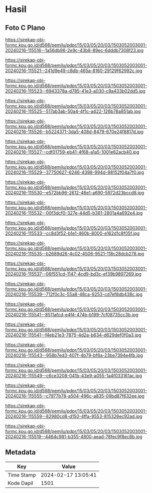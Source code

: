 # Hasil

## Foto C Plano

https://sirekap-obj-formc.kpu.go.id/d568/pemilu/pdpr/15/03/05/20/03/1503052003001-20240216-115516--1a56db96-2e9c-43b8-89ec-6dddb7308f23.jpg

https://sirekap-obj-formc.kpu.go.id/d568/pemilu/pdpr/15/03/05/20/03/1503052003001-20240216-115521--241d9e49-c8db-465a-8160-29129f62992c.jpg

https://sirekap-obj-formc.kpu.go.id/d568/pemilu/pdpr/15/03/05/20/03/1503052003001-20240216-115523--6943378a-d785-41e3-a030-c9a433b02dd5.jpg

https://sirekap-obj-formc.kpu.go.id/d568/pemilu/pdpr/15/03/05/20/03/1503052003001-20240216-115525--517ab3ab-50a4-4f1c-a422-126b78a851ab.jpg

https://sirekap-obj-formc.kpu.go.id/d568/pemilu/pdpr/15/03/05/20/03/1503052003001-20240216-115526--b5224371-3da5-408d-8479-670e24f8817d.jpg

https://sirekap-obj-formc.kpu.go.id/d568/pemilu/pdpr/15/03/05/20/03/1503052003001-20240216-115527--cdf01759-eb41-4f68-a1a5-1001e62acb40.jpg

https://sirekap-obj-formc.kpu.go.id/d568/pemilu/pdpr/15/03/05/20/03/1503052003001-20240216-115529--37750627-6246-4398-994d-98152f04a7f0.jpg

https://sirekap-obj-formc.kpu.go.id/d568/pemilu/pdpr/15/03/05/20/03/1503052003001-20240216-115530--e572bb96-2612-46e1-a690-5972d23bccd8.jpg

https://sirekap-obj-formc.kpu.go.id/d568/pemilu/pdpr/15/03/05/20/03/1503052003001-20240216-115532--00f3dcf0-327e-44d5-b381-2801a4a692e4.jpg

https://sirekap-obj-formc.kpu.go.id/d568/pemilu/pdpr/15/03/05/20/03/1503052003001-20240216-115533--cc8d3f52-b1e1-460b-8000-e162d1c8f05f.jpg

https://sirekap-obj-formc.kpu.go.id/d568/pemilu/pdpr/15/03/05/20/03/1503052003001-20240216-115535--b2689d26-4c02-4506-9521-118c28dcb278.jpg

https://sirekap-obj-formc.kpu.go.id/d568/pemilu/pdpr/15/03/05/20/03/1503052003001-20240216-115537--06f551cd-1147-4cd9-bd3c-ef39b9897269.jpg

https://sirekap-obj-formc.kpu.go.id/d568/pemilu/pdpr/15/03/05/20/03/1503052003001-20240216-115539--712f0c3c-55a8-48ca-9253-cd7ef8db438c.jpg

https://sirekap-obj-formc.kpu.go.id/d568/pemilu/pdpr/15/03/05/20/03/1503052003001-20240216-115541--8511afcd-e4f4-474b-b199-7cf08735cc3b.jpg

https://sirekap-obj-formc.kpu.go.id/d568/pemilu/pdpr/15/03/05/20/03/1503052003001-20240216-115541--f4eb21e3-7875-4d2a-b634-d629def0f0a3.jpg

https://sirekap-obj-formc.kpu.go.id/d568/pemilu/pdpr/15/03/05/20/03/1503052003001-20240216-115543--958b7ed3-407f-4b79-bf6a-23be7394e4fb.jpg

https://sirekap-obj-formc.kpu.go.id/d568/pemilu/pdpr/15/03/05/20/03/1503052003001-20240216-115549--c6ce3208-041b-43e9-a055-1a4f033161ac.jpg

https://sirekap-obj-formc.kpu.go.id/d568/pemilu/pdpr/15/03/05/20/03/1503052003001-20240216-115555--c7977b78-a504-496c-a835-09bd87f632ee.jpg

https://sirekap-obj-formc.kpu.go.id/d568/pemilu/pdpr/15/03/05/20/03/1503052003001-20240216-115559--82980cd8-d150-4ffa-9553-815326ec92ad.jpg

https://sirekap-obj-formc.kpu.go.id/d568/pemilu/pdpr/15/03/05/20/03/1503052003001-20240216-115519--4464c981-b355-4800-aead-78fec9f8ec8b.jpg


## Metadata

| Key        | Value               |
| ---------- | ------------------- |
| Time Stamp | 2024-02-17 13:05:41 |
| Kode Dapil | 1501                |



